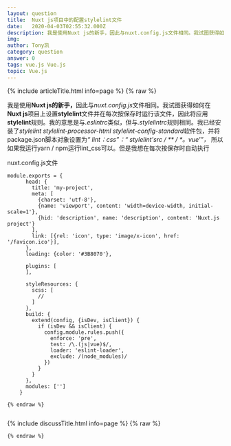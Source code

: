 ```yaml
---
layout: question
title:  Nuxt js项目中的配置stylelint文件
date:   2020-04-03T02:55:32.000Z
description: 我是使用Nuxt js的新手，因此与nuxt.config.js文件相同。我试图获得如何在Nuxt js项目上设置stylelint文件并在每次按保存时运...
img: 
author: Tony凯
category: question
answer: 0
tags: vue.js Vue.js
topic: Vue.js
---
```

<div class="article-root">
  <div class="article">
    {% include articleTitle.html info=page %}
    {% raw %}
    <div class="article-content"><p><font style="vertical-align: inherit;"><font style="vertical-align: inherit;">我是使用</font></font><strong><font style="vertical-align: inherit;"><font style="vertical-align: inherit;">Nuxt js的新手，</font></font></strong><font style="vertical-align: inherit;"><font style="vertical-align: inherit;">因此与</font></font><em><font style="vertical-align: inherit;"><font style="vertical-align: inherit;">nuxt.config.js</font></font></em><font style="vertical-align: inherit;"><font style="vertical-align: inherit;">文件</font><font style="vertical-align: inherit;">相同</font><font style="vertical-align: inherit;">。</font><font style="vertical-align: inherit;">我试图获得如何</font><font style="vertical-align: inherit;">在</font><strong><font style="vertical-align: inherit;">Nuxt js</font></strong><font style="vertical-align: inherit;">项目</font><font style="vertical-align: inherit;">上</font><font style="vertical-align: inherit;">设置</font></font><strong><font style="vertical-align: inherit;"><font style="vertical-align: inherit;">stylelint</font></font></strong><font style="vertical-align: inherit;"><font style="vertical-align: inherit;">文件</font><font style="vertical-align: inherit;">并在每次按保存时运行该</font><font style="vertical-align: inherit;">文件</font><font style="vertical-align: inherit;">，因此</font><font style="vertical-align: inherit;">将应用</font><strong><font style="vertical-align: inherit;">stylelint</font></strong><font style="vertical-align: inherit;">规则。</font><font style="vertical-align: inherit;">我的意思是与</font><em><font style="vertical-align: inherit;">.eslintrc</font></em><font style="vertical-align: inherit;">类似，</font><font style="vertical-align: inherit;">但与</font><em><font style="vertical-align: inherit;">.stylelintrc</font></em><font style="vertical-align: inherit;">规则相同。</font><font style="vertical-align: inherit;">我已经安装了</font><em><font style="vertical-align: inherit;">stylelint stylelint-processor-html stylelint-config-standard</font></em><font style="vertical-align: inherit;">软件包，并将package.json脚本对象设置为</font><em><font style="vertical-align: inherit;">“ lint：css”：“ stylelint'src / ** / *。vue'”，</font></em><font style="vertical-align: inherit;">   所以如果我运行yarn / npm运行lint_css可以。</font><font style="vertical-align: inherit;">但是我想在每次按保存时自动执行</font></font><strong><font style="vertical-align: inherit;"></font></strong><font style="vertical-align: inherit;"></font><strong><font style="vertical-align: inherit;"></font></strong><font style="vertical-align: inherit;"></font><em><font style="vertical-align: inherit;"></font></em><font style="vertical-align: inherit;"></font><em><font style="vertical-align: inherit;"></font></em><font style="vertical-align: inherit;"></font><em><font style="vertical-align: inherit;"></font></em><font style="vertical-align: inherit;"></font><em><font style="vertical-align: inherit;"></font></em><font style="vertical-align: inherit;"></font></p>

<p><font style="vertical-align: inherit;"><font style="vertical-align: inherit;">nuxt.config.js文件</font></font></p>

<pre><code>module.exports = {<font></font>
      head: {<font></font>
        title: 'my-project',<font></font>
        meta: [<font></font>
          {charset: 'utf-8'},<font></font>
          {name: 'viewport', content: 'width=device-width, initial-scale=1'},<font></font>
          {hid: 'description', name: 'description', content: 'Nuxt.js project'}<font></font>
        ],<font></font>
        link: [{rel: 'icon', type: 'image/x-icon', href: '/favicon.ico'}],<font></font>
      },<font></font>
      loading: {color: '#3B8070'},<font></font>
<font></font>
      plugins: [<font></font>
      ],<font></font>
<font></font>
      styleResources: {<font></font>
        scss: [<font></font>
          //<font></font>
        ]<font></font>
      },<font></font>
      build: {<font></font>
        extend(config, {isDev, isClient}) {<font></font>
          if (isDev &amp;&amp; isClient) {<font></font>
            config.module.rules.push({<font></font>
              enforce: 'pre',<font></font>
              test: /\.(js|vue)$/,<font></font>
              loader: 'eslint-loader',<font></font>
              exclude: /(node_modules)/<font></font>
            })<font></font>
          }<font></font>
        }<font></font>
      },<font></font>
      modules: ['']<font></font>
    }<font></font>
</code></pre></div>
    {% endraw %}
  </div>
  <p style="height: 0;width:0;overflow: hidden;"> 第3938篇《Nuxt js项目中的配置stylelint文件》来自Winter(https://github.com/aiyld/aiyld.github.io)的站点</p>
  <div class="discuss-wrapper">
    {% include discussTitle.html info=page %}
    {% raw %}
    
    {% endraw %}
  </div>
<div>
